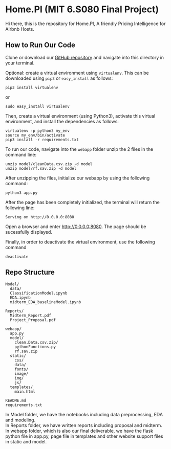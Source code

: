 # Home.PI (MIT 6.S080 Final Project)
Hi there, this is the repository for Home.PI, A friendly Pricing Intelligence for Airbnb Hosts. 




## How to Run Our Code
Clone or download our [GitHub repository](https://github.com/YimingXu1213/AirbnbPricing.git) and navigate into this directory in your terminal.

Optional: create a virtual environment using `virtualenv`. This can be downloaded using `pip3` or `easy_install` as follows:

```
pip3 install virtualenv
```

or

```
sudo easy_install virtualenv
```

Then, create a virtual environment (using Python3), activate this virtual environment, and install the dependencies as follows:

```
virtualenv -p python3 my_env
source my_env/bin/activate
pip3 install -r requirements.txt
```

To run our code, navigate into the `webapp` folder unzip the 2 files in the command line:

```
unzip model/cleanData.csv.zip -d model
unzip model/rf.sav.zip -d model
```
After unzipping the files, initialize our webapp by using the following command:
```
python3 app.py
```

After the page has been completely initialized, the terminal will return the following line:

```
Serving on http://0.0.0.0:8080
```

Open a browser and enter http://0.0.0.0:8080. The page should be sucessfully displayed.


Finally, in order to deactivate the virtual environment, use the following command

```
deactivate
```

## Repo Structure
```
Model/                           
  data/
  ClassificationModel.ipynb
  EDA.ipynb
  midterm_EDA_baselineModel.ipynb
  
Reports/
  Midterm_Report.pdf
  Project_Proposal.pdf
  
webapp/
  app.py
  model/
    clean.Data.csv.zip/
    pythonFunctions.py
    rf.sav.zip
  static/
    css/
    data/
    fonts/
    image/
    img/
    js/
  templates/
    main.html                                      
    
README.md
requirements.txt

```
In Model folder, we have the notebooks including data preprocessing, EDA and modeling.</br>
In Reports folder, we have written reports including proposal and midterm.</br>
In webapp folder, which is also our final deliverable, we have the flask python file in app.py, page file in templates and other website support files in static and model. 
